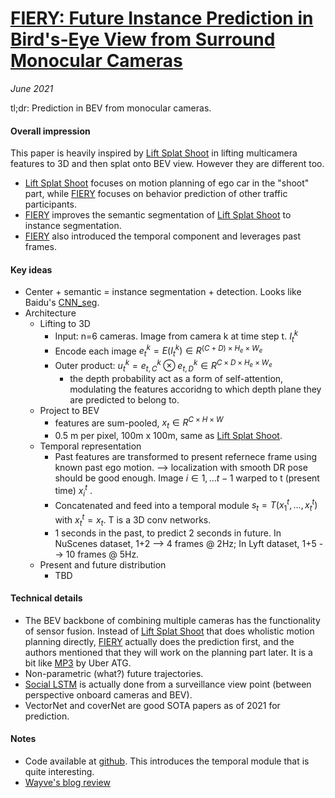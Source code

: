 # [FIERY: Future Instance Prediction in Bird's-Eye View from Surround Monocular Cameras](https://arxiv.org/abs/2104.10490)

_June 2021_

tl;dr: Prediction in BEV from monocular cameras. 

#### Overall impression
This paper is heavily inspired by [Lift Splat Shoot](lift_splat_shoot.md) in lifting multicamera features to 3D and then splat onto BEV view. However they are different too. 

- [Lift Splat Shoot](lift_splat_shoot.md) focuses on motion planning of ego car in the "shoot" part, while [FIERY](fiery.md) focuses on behavior prediction of other traffic participants.
- [FIERY](fiery.md) improves the semantic segmentation of [Lift Splat Shoot](lift_splat_shoot.md) to instance segmentation.
- [FIERY](fiery.md) also introduced the temporal component and leverages past frames.


#### Key ideas
- Center + semantic = instance segmentation + detection. Looks like Baidu's [CNN_seg](cnn_seg.md).
- Architecture
	- Lifting to 3D
		- Input: n=6 cameras. Image from camera k at time step t. $I_t^k$
		- Encode each image $e_t^k = E(I_t^k) \in R^{(C+D)\times H_e\times W_e}$
		- Outer product: $u_t^k = e_{t, C}^k \otimes e_{t, D}^k \in R^{C \times D \times H_e \times W_e}$
			- the depth probability act as a form of self-attention, modulating the features accoridng to which depth plane they are predicted to belong to.
	- Project to BEV
		- features are sum-pooled, $x_t \in R^{C\times H \times W}$
		- 0.5 m per pixel, 100m x 100m, same as [Lift Splat Shoot](lift_splat_shoot.md).
	- Temporal representation
		- Past features are transformed to present refernece frame using known past ego motion. --> localization with smooth DR pose should be good enough. Image $i \in {1, ... t-1}$ warped to t (present time) $x_i^t$ .
		- Concatenated and feed into a temporal module $s_t = T(x_1^t, ..., x_t^t)$ with $x_t^t = x_t$. T is a 3D conv networks.
		- 1 seconds in the past, to predict 2 seconds in future. In NuScenes dataset, 1+2 --> 4 frames @ 2Hz; In Lyft dataset, 1+5 --> 10 frames @ 5Hz.
	- Present and future distribution
		- TBD

#### Technical details
- The BEV backbone of combining multiple cameras has the functionality of sensor fusion. Instead of [Lift Splat Shoot](lift_splat_shoot.md) that does wholistic motion planning directly, [FIERY](fiery.md) actually does the prediction first, and the authors mentioned that they will work on the planning part later. It is a bit like [MP3](https://arxiv.org/abs/2101.06806) by Uber ATG.
- Non-parametric (what?) future trajectories.
- [Social LSTM](social_lstm.md) is actually done from a surveillance view point (between perspective onboard cameras and BEV).
- VectorNet and coverNet are good SOTA papers as of 2021 for prediction.

#### Notes
- Code available at [github](https://github.com/wayveai/fiery). This introduces the temporal module that is quite interesting. 
- [Wayve's blog review](https://wayve.ai/blog/fiery-future-instance-prediction-birds-eye-view/)